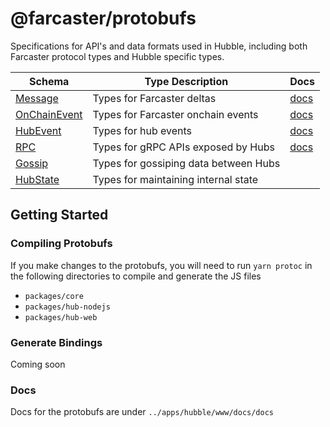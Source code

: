 # @farcaster/protobufs

Specifications for API's and data formats used in Hubble, including both Farcaster protocol types and Hubble specific types.

| Schema                                      | Type Description                         | Docs                    |
|---------------------------------------------|------------------------------------------| ----------------------- |
| [Message](schemas/message.proto)            | Types for Farcaster deltas               | [docs](docs/message.md) |
| [OnChainEvent](schemas/onchain_event.proto) | Types for Farcaster onchain events       | [docs](docs/message.md) |
| [HubEvent](schemas/hub_event.proto)         | Types for hub events                     | [docs](docs/message.md) |
| [RPC](schemas/rpc.proto)                    | Types for gRPC APIs exposed by Hubs      | [docs](docs/rpc.md)     |
| [Gossip](schemas/gossip.proto)              | Types for gossiping data between Hubs    |                         |
| [HubState](schemas/hub_state.proto)         | Types for maintaining internal state     |                         |

## Getting Started

### Compiling Protobufs
If you make changes to the protobufs, you will need to run `yarn protoc` in the following directories to compile and generate the JS files
- `packages/core`
- `packages/hub-nodejs`
- `packages/hub-web`

### Generate Bindings

Coming soon

### Docs

Docs for the protobufs are under `../apps/hubble/www/docs/docs`
